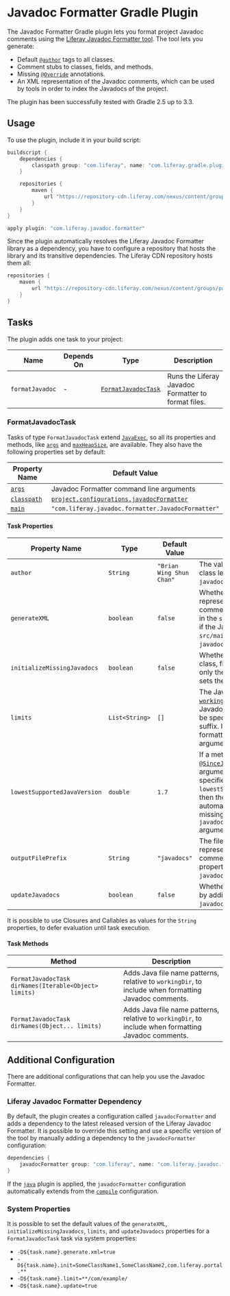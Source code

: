 # Javadoc Formatter Gradle Plugin

The Javadoc Formatter Gradle plugin lets you format project Javadoc comments
using the [Liferay Javadoc Formatter tool](https://github.com/liferay/liferay-portal/tree/master/modules/util/javadoc-formatter).
The tool lets you generate:

- Default [`@author`](http://www.oracle.com/technetwork/java/javase/documentation/index-137868.html#@author)
  tags to all classes.
- Comment stubs to classes, fields, and methods.
- Missing [`@Override`](https://docs.oracle.com/javase/8/docs/api/java/lang/Override.html)
  annotations.
- An XML representation of the Javadoc comments, which can be used by tools in
  order to index the Javadocs of the project.

The plugin has been successfully tested with Gradle 2.5 up to 3.3.

## Usage

To use the plugin, include it in your build script:

```gradle
buildscript {
	dependencies {
		classpath group: "com.liferay", name: "com.liferay.gradle.plugins.javadoc.formatter", version: "1.0.22"
	}

	repositories {
		maven {
			url "https://repository-cdn.liferay.com/nexus/content/groups/public"
		}
	}
}

apply plugin: "com.liferay.javadoc.formatter"
```

Since the plugin automatically resolves the Liferay Javadoc Formatter library as
a dependency, you have to configure a repository that hosts the library and its
transitive dependencies. The Liferay CDN repository hosts them all:

```gradle
repositories {
	maven {
		url "https://repository-cdn.liferay.com/nexus/content/groups/public"
	}
}
```

## Tasks

The plugin adds one task to your project:

Name | Depends On | Type | Description
---- | ---------- | ---- | -----------
`formatJavadoc` | \- | [`FormatJavadocTask`](#formatjavadoctask) | Runs the Liferay Javadoc Formatter to format files.

### FormatJavadocTask

Tasks of type `FormatJavadocTask` extend [`JavaExec`](https://docs.gradle.org/current/dsl/org.gradle.api.tasks.JavaExec.html),
so all its properties and methods, like [`args`](https://docs.gradle.org/current/dsl/org.gradle.api.tasks.JavaExec.html#org.gradle.api.tasks.JavaExec:args(java.lang.Iterable))
and [`maxHeapSize`](https://docs.gradle.org/current/dsl/org.gradle.api.tasks.JavaExec.html#org.gradle.api.tasks.JavaExec:maxHeapSize),
are available. They also have the following properties set by default:

Property Name | Default Value
------------- | -------------
[`args`](https://docs.gradle.org/current/dsl/org.gradle.api.tasks.JavaExec.html#org.gradle.api.tasks.JavaExec:args) | Javadoc Formatter command line arguments
[`classpath`](https://docs.gradle.org/current/dsl/org.gradle.api.tasks.JavaExec.html#org.gradle.api.tasks.JavaExec:classpath) | [`project.configurations.javadocFormatter`](#liferay-javadoc-formatter-dependency)
[`main`](https://docs.gradle.org/current/dsl/org.gradle.api.tasks.JavaExec.html#org.gradle.api.tasks.JavaExec:main) | `"com.liferay.javadoc.formatter.JavadocFormatter"`

#### Task Properties

Property Name | Type | Default Value | Description
------------- | ---- | ------------- | -----------
`author` | `String` | `"Brian Wing Shun Chan"` | The value of the `@author` tag to add at class level if missing. It sets the `javadoc.author` argument.
`generateXML` | `boolean` | `false` | Whether to generate a XML representation of the Javadoc comments. The XML files are generated in the `src/main/resources` directory only if the Java files are contained in `src/main/java`. It sets the `javadoc.generate.xml` argument.
`initializeMissingJavadocs` | `boolean` | `false` | Whether to add comment stubs at the class, field, and method levels. If `false`, only the class-level `@author` is added. It sets the `javadoc.init` argument.
`limits` | `List<String>` | `[]` | The Java file name patterns, relative to [`workingDir`](https://docs.gradle.org/current/dsl/org.gradle.api.tasks.JavaExec.html#org.gradle.api.tasks.JavaExec:workingDir), to include when formatting Javadoc comments. The patterns must be specified without the `.java` file type suffix. If empty, all Java files are formatted. It sets the `javadoc.limit` argument.
`lowestSupportedJavaVersion` | `double` | `1.7` | If a method is annotated with the [`@SinceJava`](https://github.com/liferay/liferay-portal/blob/master/modules/util/javadoc-formatter/src/main/java/com/liferay/javadoc/formatter/SinceJava.java) annotation and its `value` argument is greater than the value specified for the `lowestSupportedJavaVersion` property, then the `@Override` annotation is not automatically added, even if it is missing. It sets the `javadoc.lowest.supported.java.version` argument. See [LPS-37353](https://issues.liferay.com/browse/LPS-37353).
`outputFilePrefix` | `String` | `"javadocs"` | The file name prefix of the XML representation of the Javadoc comments. If `generateXML` is `false`, this property is not used. It sets the `javadoc.output.file.prefix` argument.
`updateJavadocs` | `boolean` | `false` | Whether to fix existing comment blocks by adding missing tags. It sets the `javadoc.update` argument.

It is possible to use Closures and Callables as values for the `String`
properties, to defer evaluation until task execution.

#### Task Methods

Method | Description
------ | -----------
`FormatJavadocTask dirNames(Iterable<Object> limits)` | Adds Java file name patterns, relative to `workingDir`, to include when formatting Javadoc comments.
`FormatJavadocTask dirNames(Object... limits)` | Adds Java file name patterns, relative to `workingDir`, to include when formatting Javadoc comments.

## Additional Configuration

There are additional configurations that can help you use the Javadoc Formatter.

### Liferay Javadoc Formatter Dependency

By default, the plugin creates a configuration called `javadocFormatter` and adds
a dependency to the latest released version of the Liferay Javadoc Formatter. It
is possible to override this setting and use a specific version of the tool by
manually adding a dependency to the `javadocFormatter` configuration:

```gradle
dependencies {
	javadocFormatter group: "com.liferay", name: "com.liferay.javadoc.formatter", version: "1.0.29"
}
```

If the [`java`](https://docs.gradle.org/current/userguide/java_plugin.html)
plugin is applied, the `javadocFormatter` configuration automatically extends
from the [`compile`](https://docs.gradle.org/current/userguide/java_plugin.html#sec:java_plugin_and_dependency_management)
configuration.

### System Properties

It is possible to set the default values of the `generateXML`,
`initializeMissingJavadocs`, `limits`, and `updateJavadocs` properties for a
`FormatJavadocTask` task via system properties:

- `-D${task.name}.generate.xml=true`
- `-D${task.name}.init=SomeClassName1,SomeClassName2,com.liferay.portal.**`
- `-D${task.name}.limit=**/com/example/`
- `-D${task.name}.update=true`